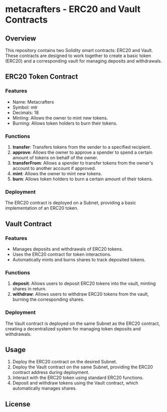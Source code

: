 # metacrafters - ERC20 and Vault Contracts

## Overview

This repository contains two Solidity smart contracts: ERC20 and Vault. These contracts are designed to work together to create a basic token (ERC20) and a corresponding vault for managing deposits and withdrawals.

## ERC20 Token Contract

### Features
- Name: Metacrafters
- Symbol: mtr
- Decimals: 18
- Minting: Allows the owner to mint new tokens.
- Burning: Allows token holders to burn their tokens.

### Functions
1. **transfer**: Transfers tokens from the sender to a specified recipient.
2. **approve**: Allows the owner to approve a spender to spend a certain amount of tokens on behalf of the owner.
3. **transferFrom**: Allows a spender to transfer tokens from the owner's account to another account if approved.
4. **mint**: Allows the owner to mint new tokens.
5. **burn**: Allows token holders to burn a certain amount of their tokens.

### Deployment
The ERC20 contract is deployed on a Subnet, providing a basic implementation of an ERC20 token.

## Vault Contract

### Features
- Manages deposits and withdrawals of ERC20 tokens.
- Uses the ERC20 contract for token interactions.
- Automatically mints and burns shares to track deposited tokens.

### Functions
1. **deposit**: Allows users to deposit ERC20 tokens into the vault, minting shares in return.
2. **withdraw**: Allows users to withdraw ERC20 tokens from the vault, burning the corresponding shares.

### Deployment
The Vault contract is deployed on the same Subnet as the ERC20 contract, creating a decentralized system for managing token deposits and withdrawals.

## Usage

1. Deploy the ERC20 contract on the desired Subnet.
2. Deploy the Vault contract on the same Subnet, providing the ERC20 contract address during deployment.
3. Interact with the ERC20 token using standard ERC20 functions.
4. Deposit and withdraw tokens using the Vault contract, which automatically manages shares.

## License

